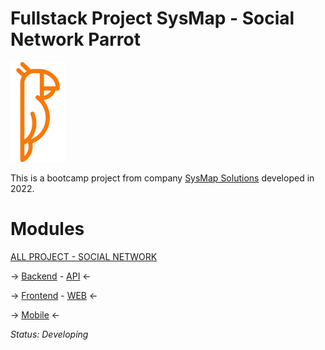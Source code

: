 # Fullstack Project SysMap - Social Network Parrot 

![Passaro](https://github.com/bc-fullstack-02/victor-luiz-ferreira/blob/main/exercicios-aulas/logoImagem/logo.png)



This is a bootcamp project from company [SysMap Solutions](https://www.linkedin.com/company/sysmap-solutions/?originalSubdomain=br) developed in 2022. 

# Modules 

[ALL PROJECT - SOCIAL NETWORK](https://github.com/bc-fullstack-02/victor-luiz-ferreira/tree/main/social-network) 

-> [Backend](https://github.com/bc-fullstack-02/victor-luiz-ferreira/tree/main/social-network/Backend) - [API](https://github.com/bc-fullstack-02/victor-luiz-ferreira/tree/main/social-network/Backend/API) <-

-> [Frontend](https://github.com/bc-fullstack-02/victor-luiz-ferreira/tree/main/social-network/Frontend) - [WEB](https://github.com/bc-fullstack-02/victor-luiz-ferreira/tree/main/social-network/Frontend/web) <-

-> [Mobile](https://github.com/bc-fullstack-02/victor-luiz-ferreira/tree/main/social-network/Mobile) <-

*Status: Developing* 